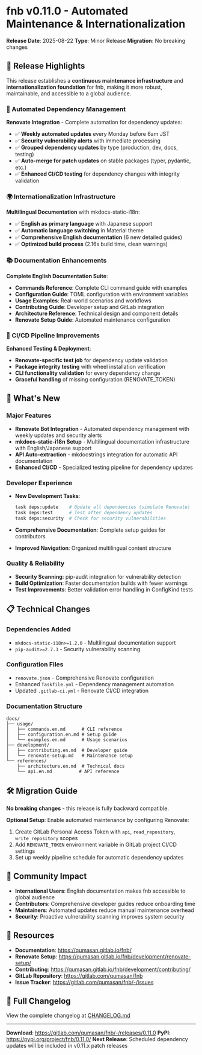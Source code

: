 # fnb v0.11.0 - Automated Maintenance & Internationalization

**Release Date**: 2025-08-22
**Type**: Minor Release
**Migration**: No breaking changes

## 🎯 Release Highlights

This release establishes a **continuous maintenance infrastructure** and **internationalization foundation** for fnb, making it more robust, maintainable, and accessible to a global audience.

### 🤖 Automated Dependency Management

**Renovate Integration** - Complete automation for dependency updates:

- ✅ **Weekly automated updates** every Monday before 6am JST
- ✅ **Security vulnerability alerts** with immediate processing
- ✅ **Grouped dependency updates** by type (production, dev, docs, testing)
- ✅ **Auto-merge for patch updates** on stable packages (typer, pydantic, etc.)
- ✅ **Enhanced CI/CD testing** for dependency changes with integrity validation

### 🌍 Internationalization Infrastructure

**Multilingual Documentation** with mkdocs-static-i18n:

- ✅ **English as primary language** with Japanese support
- ✅ **Automatic language switching** in Material theme
- ✅ **Comprehensive English documentation** (6 new detailed guides)
- ✅ **Optimized build process** (2.16s build time, clean warnings)

### 📚 Documentation Enhancements

**Complete English Documentation Suite**:

- **Commands Reference**: Complete CLI command guide with examples
- **Configuration Guide**: TOML configuration with environment variables
- **Usage Examples**: Real-world scenarios and workflows
- **Contributing Guide**: Developer setup and GitLab integration
- **Architecture Reference**: Technical design and component details
- **Renovate Setup Guide**: Automated maintenance configuration

### 🔧 CI/CD Pipeline Improvements

**Enhanced Testing & Deployment**:

- **Renovate-specific test job** for dependency update validation
- **Package integrity testing** with wheel installation verification
- **CLI functionality validation** for every dependency change
- **Graceful handling** of missing configuration (RENOVATE_TOKEN)

## 🚀 What's New

### Major Features

- **Renovate Bot Integration** - Automated dependency management with weekly updates and security alerts
- **mkdocs-static-i18n Setup** - Multilingual documentation infrastructure with English/Japanese support
- **API Auto-extraction** - mkdocstrings integration for automatic API documentation
- **Enhanced CI/CD** - Specialized testing pipeline for dependency updates

### Developer Experience

- **New Development Tasks**:
  ```bash
  task deps:update    # Update all dependencies (simulate Renovate)
  task deps:test      # Test after dependency updates
  task deps:security  # Check for security vulnerabilities
  ```

- **Comprehensive Documentation**: Complete setup guides for contributors
- **Improved Navigation**: Organized multilingual content structure

### Quality & Reliability

- **Security Scanning**: pip-audit integration for vulnerability detection
- **Build Optimization**: Faster documentation builds with fewer warnings
- **Test Improvements**: Better validation error handling in ConfigKind tests

## 📋 Technical Changes

### Dependencies Added

- `mkdocs-static-i18n>=1.2.0` - Multilingual documentation support
- `pip-audit>=2.7.3` - Security vulnerability scanning

### Configuration Files

- `renovate.json` - Comprehensive Renovate configuration
- Enhanced `Taskfile.yml` - Dependency management automation
- Updated `.gitlab-ci.yml` - Renovate CI/CD integration

### Documentation Structure

```
docs/
├── usage/
│   ├── commands.en.md      # CLI reference
│   ├── configuration.en.md # Setup guide
│   └── examples.en.md      # Usage scenarios
├── development/
│   ├── contributing.en.md  # Developer guide
│   └── renovate-setup.md   # Maintenance setup
└── references/
    ├── architecture.en.md  # Technical docs
    └── api.en.md          # API reference
```

## 🛠️ Migration Guide

**No breaking changes** - this release is fully backward compatible.

**Optional Setup**: Enable automated maintenance by configuring Renovate:

1. Create GitLab Personal Access Token with `api`, `read_repository`, `write_repository` scopes
2. Add `RENOVATE_TOKEN` environment variable in GitLab project CI/CD settings
3. Set up weekly pipeline schedule for automatic dependency updates

## 🎊 Community Impact

- **International Users**: English documentation makes fnb accessible to global audience
- **Contributors**: Comprehensive developer guides reduce onboarding time
- **Maintainers**: Automated updates reduce manual maintenance overhead
- **Security**: Proactive vulnerability scanning improves system security

## 🔗 Resources

- **Documentation**: https://qumasan.gitlab.io/fnb/
- **Renovate Setup**: https://qumasan.gitlab.io/fnb/development/renovate-setup/
- **Contributing**: https://qumasan.gitlab.io/fnb/development/contributing/
- **GitLab Repository**: https://gitlab.com/qumasan/fnb
- **Issue Tracker**: https://gitlab.com/qumasan/fnb/-/issues

## 📝 Full Changelog

View the complete changelog at [CHANGELOG.md](https://gitlab.com/qumasan/fnb/-/blob/main/CHANGELOG.md#0110-2025-08-22)

---

**Download**: https://gitlab.com/qumasan/fnb/-/releases/0.11.0
**PyPI**: https://pypi.org/project/fnb/0.11.0/
**Next Release**: Scheduled dependency updates will be included in v0.11.x patch releases
